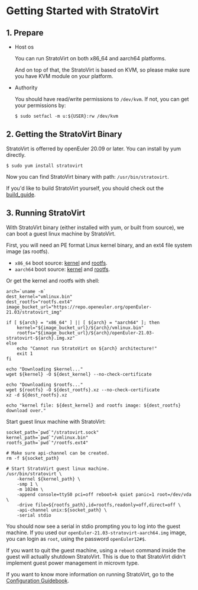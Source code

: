 # Getting Started with StratoVirt

## 1. Prepare

* Host os

   You can run StratoVirt on both x86_64 and aarch64 platforms.

   And on top of that, the StratoVirt is based on KVM, so please make sure you have KVM module on your platform.

* Authority

    You should have read/write permissions to `/dev/kvm`. If not, you can get your permissions by:

    ```shell
    $ sudo setfacl -m u:${USER}:rw /dev/kvm
    ```

## 2. Getting the StratoVirt Binary

StratoVirt is offerred by openEuler 20.09 or later. You can install by yum directly.

```shell
$ sudo yum install stratovirt
```

Now you can find StratoVirt binary with path: `/usr/bin/stratovirt`.

If you'd like to build StratoVirt yourself, you should check out the [build_guide](../build_guide.md).

## 3. Running StratoVirt

With StratoVirt binary (either installed with yum, or built from source), we can boot a guest linux machine
 by StratoVirt.

First, you will need an PE format Linux kernel binary, and an ext4 file system image (as rootfs).
* `x86_64` boot source: [kernel](https://repo.openeuler.org/openEuler-21.03/stratovirt_img/x86_64/vmlinux.bin) and [rootfs](https://repo.openeuler.org/openEuler-21.03/stratovirt_img/x86_64/openEuler-21.03-stratovirt-x86_64.img.xz).
* `aarch64` boot source: [kernel](https://repo.openeuler.org/openEuler-21.03/stratovirt_img/aarch64/vmlinux.bin) and [rootfs](https://repo.openeuler.org/openEuler-21.03/stratovirt_img/aarch64/openEuler-21.03-stratovirt-aarch64.img.xz).

Or get the kernel and rootfs with shell:

```shell
arch=`uname -m`
dest_kernel="vmlinux.bin"
dest_rootfs="rootfs.ext4"
image_bucket_url="https://repo.openeuler.org/openEuler-21.03/stratovirt_img"

if [ ${arch} = "x86_64" ] || [ ${arch} = "aarch64" ]; then
    kernel="${image_bucket_url}/${arch}/vmlinux.bin"
    rootfs="${image_bucket_url}/${arch}/openEuler-21.03-stratovirt-${arch}.img.xz"
else
    echo "Cannot run StratoVirt on ${arch} architecture!"
    exit 1
fi

echo "Downloading $kernel..."
wget ${kernel} -O ${dest_kernel} --no-check-certificate

echo "Downloading $rootfs..."
wget ${rootfs} -O ${dest_rootfs}.xz --no-check-certificate
xz -d ${dest_rootfs}.xz

echo "kernel file: ${dest_kernel} and rootfs image: ${dest_rootfs} download over."
```

Start guest linux machine with StratoVirt:
```shell
socket_path=`pwd`"/stratovirt.sock"
kernel_path=`pwd`"/vmlinux.bin"
rootfs_path=`pwd`"/rootfs.ext4"

# Make sure api-channel can be created.
rm -f ${socket_path}

# Start StratoVirt guest linux machine.
/usr/bin/stratovirt \
    -kernel ${kernel_path} \
    -smp 1 \
    -m 1024m \
    -append console=ttyS0 pci=off reboot=k quiet panic=1 root=/dev/vda \
    -drive file=${rootfs_path},id=rootfs,readonly=off,direct=off \
    -api-channel unix:${socket_path} \
    -serial stdio
```

You should now see a serial in stdio prompting you to log into the guest machine. If you used our 
`openEuler-21.03-stratovirt-aarch64.img` image, you can login as `root`, using the password 
`openEuler12#$`.

If you want to quit the guest machine, using a `reboot` command inside the guest will actually shutdown
StratoVirt. This is due to that StratoVirt didn't implement guest power management in microvm type.

If you want to know more information on running StratoVirt, go to the [Configuration Guidebook](./config_guidebook.md).
